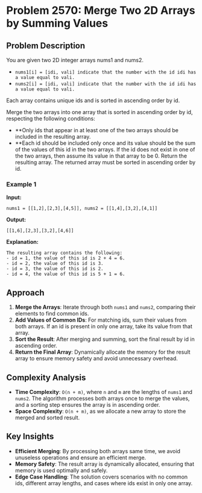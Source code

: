 # Problem 2570: Merge Two 2D Arrays by Summing Values  

## Problem Description  
You are given two 2D integer arrays nums1 and nums2.

- `nums1[i] = [idi, vali] indicate that the number with the id idi has a value equal to vali.`
- `nums2[i] = [idi, vali] indicate that the number with the id idi has a value equal to vali.`

Each array contains unique ids and is sorted in ascending order by id.

Merge the two arrays into one array that is sorted in ascending order by id, respecting the following conditions:

- **Only ids that appear in at least one of the two arrays should be included in the resulting array.
- **Each id should be included only once and its value should be the sum of the values of this id in the two arrays. If the id does not exist in one of the two arrays, then assume its value in that array to be 0.
Return the resulting array. The returned array must be sorted in ascending order by id. 


### Example 1  
**Input:**  
```plaintext
nums1 = [[1,2],[2,3],[4,5]], nums2 = [[1,4],[3,2],[4,1]]
```  
**Output:**  
```plaintext
[[1,6],[2,3],[3,2],[4,6]]
```  
**Explanation:**  
```plaintext
The resulting array contains the following:
- id = 1, the value of this id is 2 + 4 = 6.
- id = 2, the value of this id is 3.
- id = 3, the value of this id is 2.
- id = 4, the value of this id is 5 + 1 = 6.
```

## Approach

1. **Merge the Arrays**: Iterate through both `nums1` and `nums2`, comparing their elements to find common ids.
2. **Add Values of Common IDs**: For matching ids, sum their values from both arrays. If an id is present in only one array, take its value from that array.
3. **Sort the Result**: After merging and summing, sort the final result by id in ascending order.
4. **Return the Final Array**: Dynamically allocate the memory for the result array to ensure memory safety and avoid unnecessary overhead.

## Complexity Analysis

- **Time Complexity**: `O(n + m)`, where `n` and `m` are the lengths of `nums1` and `nums2`. The algorithm processes both arrays once to merge the values, and a sorting step ensures the array is in ascending order.
- **Space Complexity**: `O(n + m)`, as we allocate a new array to store the merged and sorted result.

## Key Insights

- **Efficient Merging**: By processing both arrays same time, we avoid unuseless operations and ensure an efficient merge.
- **Memory Safety**: The result array is dynamically allocated, ensuring that memory is used optimally and safely.
- **Edge Case Handling**: The solution covers scenarios with no common ids, different array lengths, and cases where ids exist in only one array.
